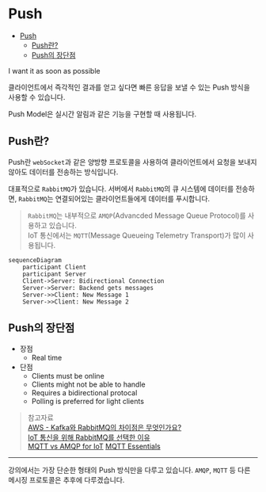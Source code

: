 # Push

- [Push](#push)
  - [Push란?](#push란)
  - [Push의 장단점](#push의-장단점)

I want it as soon as possible

클라이언트에서 즉각적인 결과를 얻고 싶다면 빠른 응답을 보낼 수 있는 Push 방식을 사용할 수 있습니다.

Push Model은 실시간 알림과 같은 기능을 구현할 때 사용됩니다.

## Push란?

Push란 `webSocket`과 같은 양방향 프로토콜을 사용하여 클라이언트에서 요청을 보내지 않아도 데이터를 전송하는 방식입니다.

대표적으로 `RabbitMQ`가 있습니다. 서버에서 `RabbitMQ`의 큐 시스템에 데이터를 전송하면, `RabbitMQ`는 연결되어있는 클라이언트들에게 데이터를 푸시합니다.

> `RabbitMQ`는 내부적으로 `AMQP`(Advancded Message Queue Protocol)를 사용하고 있습니다.  
> IoT 통신에서는 `MQTT`(Message Queueing Telemetry Transport)가 많이 사용됩니다.

```mermaid
sequenceDiagram
    participant Client
    participant Server
    Client->Server: Bidirectional Connection
    Server->Server: Backend gets messages
    Server->>Client: New Message 1
    Server->>Client: New Message 2
```

## Push의 장단점

* 장점
  * Real time
* 단점
  * Clients must be online
  * Clients might not be able to handle
  * Requires a bidirectional protocal
  * Polling is preferred for light clients

> 참고자료  
> [AWS - Kafka와 RabbitMQ의 차이점은 무엇인가요?](https://aws.amazon.com/ko/compare/the-difference-between-rabbitmq-and-kafka/)  
> [IoT 통신을 위해 RabbitMQ를 선택한 이유](https://mahns.oopy.io/dev/1)  
> [MQTT vs AMQP for IoT](https://www.hivemq.com/article/mqtt-vs-amqp-for-iot/)
> [MQTT Essentials](https://www.youtube.com/playlist?list=PLRkdoPznE1EMXLW6XoYLGd4uUaB6wB0wd)

<hr>

강의에서는 가장 단순한 형태의 Push 방식만을 다루고 있습니다. `AMQP`, `MQTT` 등 다른 메시징 프로토콜은 추후에 다루겠습니다.